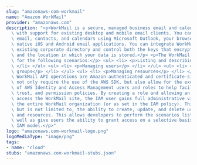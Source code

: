 ```yaml
---
slug: "amazonaws-com-workmail"
name: "Amazon WorkMail"
provider: "amazonaws.com"
description: "<p>WorkMail is a secure, managed business email and calendaring service\
  \ with support for existing desktop and mobile email clients. You can access your\
  \ email, contacts, and calendars using Microsoft Outlook, your browser, or other\
  \ native iOS and Android email applications. You can integrate WorkMail with your\
  \ existing corporate directory and control both the keys that encrypt your data\
  \ and the location in which your data is stored.</p> <p>The WorkMail API is designed\
  \ for the following scenarios:</p> <ul> <li> <p>Listing and describing organizations</p>\
  \ </li> </ul> <ul> <li> <p>Managing users</p> </li> </ul> <ul> <li> <p>Managing\
  \ groups</p> </li> </ul> <ul> <li> <p>Managing resources</p> </li> </ul> <p>All\
  \ WorkMail API operations are Amazon-authenticated and certificate-signed. They\
  \ not only require the use of the AWS SDK, but also allow for the exclusive use\
  \ of AWS Identity and Access Management users and roles to help facilitate access,\
  \ trust, and permission policies. By creating a role and allowing an IAM user to\
  \ access the WorkMail site, the IAM user gains full administrative visibility into\
  \ the entire WorkMail organization (or as set in the IAM policy). This includes,\
  \ but is not limited to, the ability to create, update, and delete users, groups,\
  \ and resources. This allows developers to perform the scenarios listed above, as\
  \ well as give users the ability to grant access on a selective basis using the\
  \ IAM model.</p>"
logo: "amazonaws.com-workmail-logo.png"
logoMediaType: "image/png"
tags:
- name: "cloud"
stubs: "amazonaws.com-workmail-stubs.json"
---
```

